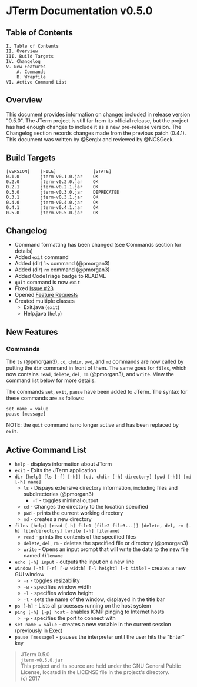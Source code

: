 # JTerm Documentation v0.5.0

## Table of Contents
```
I. Table of Contents  
II. Overview    
III. Build Targets  
IV. Changelog    
V. New Features  
    A. Commands  
    B. Wrapfile  
VI. Active Command List
```

## Overview
This document provides information on changes included in release version "0.5.0". The JTerm project is still far from its official release, but the project has had enough changes to include it as a new pre-release version. The Changelog section records changes made from the previous patch (0.4.1). This document was written by @Sergix and reviewed by @NCSGeek.

## Build Targets
```
[VERSION]    [FILE]              [STATE]
0.1.0        jterm-v0.1.0.jar    OK
0.2.0        jterm-v0.2.0.jar    OK
0.2.1	     jterm-v0.2.1.jar	 OK
0.3.0	     jterm-v0.3.0.jar	 DEPRECATED
0.3.1		 jterm-v0.3.1.jar	 OK
0.4.0		 jterm-v0.4.0.jar	 OK
0.4.1        jterm-v0.4.1.jar    OK
0.5.0        jterm-v0.5.0.jar    OK
```

## Changelog
- Command formatting has been changed (see Commands section for details)
- Added `exit` command
- Added (dir) `ls` command (@pmorgan3)
- Added (dir) `rm` command (@pmorgan3)
- Added CodeTriage badge to README
- `quit` command is now `exit`
- Fixed [Issue #23](https://github.com/Sergix/JTerm/issues/23)
- Opened [Feature Requests](https://github.com/Sergix/JTerm/issues/22)
- Created multiple classes
	- Exit.java (`exit`)
	- Help.java (`help`)

## New Features

### Commands
The `ls` (@pmorgan3), `cd`, `chdir`, `pwd`, and `md` commands are now called by putting the `dir` command in front of them. The same goes for `files`, which now contains `read`, `delete`, `del`, `rm` (@pmorgan3), and `write`. View the command list below for more details.

The commands `set`, `exit`, `pause` have been added to JTerm. The syntax for these commands are as follows:
```
set name = value
pause [message]
```
NOTE: the `quit` command is no longer active and has been replaced by `exit`.

## Active Command List
- `help` - displays information about JTerm
- `exit` - Exits the JTerm application
- `dir [help] [ls [-f] [-h]] [cd, chdir [-h] directory] [pwd [-h]] [md [-h] name]`
	- `ls` - Dispays extensive directory information, including files and subdirectories (@pmorgan3)
		- `-f` - toggles minimal output
	- `cd` - Changes the directory to the location specified
	- `pwd` - prints the current working directory
	- `md` - creates a new directory
- `files [help] [read [-h] file1 [file2 file3...]] [delete, del, rm [-h] file/directory] [write [-h] filename]`
	- `read` - prints the contents of the specified files
	- `delete`, `del`, `rm` - deletes the specified file or directory (@pmorgan3)
	- `write` - Opens an input prompt that will write the data to the new file named `filename` 
- `echo [-h] input` - outputs the input on a new line
- `window [-h] [-r] [-w width] [-l height] [-t title]` - creates a new GUI window
	- `-r` - toggles resizability
	- `-w` - specifies window width
	- `-l` - specifies window height
	- `-t` - sets the name of the window, displayed in the title bar
- `ps [-h]` - Lists all processes running on the host system
- `ping [-h] [-p] host` - enables ICMP pinging to Internet hosts
	- `-p` - specifies the port to connect with
- `set name = value` - creates a new variable in the current session (previously in Exec)
- `pause [message]` - pauses the interpreter until the user hits the "Enter" key

> JTerm 0.5.0  
> `jterm-v0.5.0.jar`  
> This project and its source are held under the GNU General Public License, located in the LICENSE file in the project's directory.  
> (c) 2017  